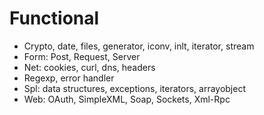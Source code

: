 # Functional

- Crypto, date, files, generator, iconv, inlt, iterator, stream
- Form: Post, Request, Server
- Net: cookies, curl, dns, headers
- Regexp, error handler
- Spl: data structures, exceptions, iterators, arrayobject
- Web: OAuth, SimpleXML, Soap, Sockets, Xml-Rpc
